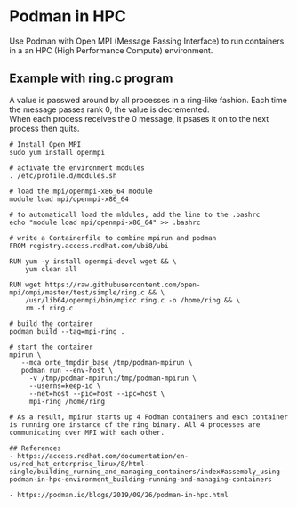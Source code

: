 # Podman in HPC

Use Podman with Open MPI (Message Passing Interface) to run containers in a an HPC (High Performance Compute) environment.

## Example with ring.c program

A value is passwed around by all processes in a ring-like fashion. 
Each time the message passes rank 0, the value is decremented.  
When each process receives the 0 message, it psases it on to the next process then quits.

```
# Install Open MPI
sudo yum install openmpi

# activate the environment modules
. /etc/profile.d/modules.sh

# load the mpi/openmpi-x86_64 module
module load mpi/openmpi-x86_64

# to automaticall load the mldules, add the line to the .bashrc
echo "module load mpi/openmpi-x86_64" >> .bashrc

# write a Containerfile to combine mpirun and podman
FROM registry.access.redhat.com/ubi8/ubi

RUN yum -y install openmpi-devel wget && \
    yum clean all

RUN wget https://raw.githubusercontent.com/open-mpi/ompi/master/test/simple/ring.c && \
    /usr/lib64/openmpi/bin/mpicc ring.c -o /home/ring && \
    rm -f ring.c

# build the container
podman build --tag=mpi-ring .

# start the container
mpirun \
   --mca orte_tmpdir_base /tmp/podman-mpirun \
   podman run --env-host \
     -v /tmp/podman-mpirun:/tmp/podman-mpirun \
     --userns=keep-id \
     --net=host --pid=host --ipc=host \
     mpi-ring /home/ring

# As a result, mpirun starts up 4 Podman containers and each container is running one instance of the ring binary. All 4 processes are communicating over MPI with each other.

## References
- https://access.redhat.com/documentation/en-us/red_hat_enterprise_linux/8/html-single/building_running_and_managing_containers/index#assembly_using-podman-in-hpc-environment_building-running-and-managing-containers

- https://podman.io/blogs/2019/09/26/podman-in-hpc.html
``` 
